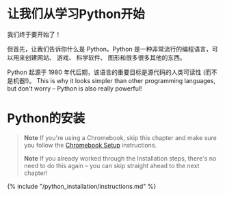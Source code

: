 # 让我们从学习Python开始

我们终于要开始了！

但首先，让我们告诉你什么是 Python。Python 是一种非常流行的编程语言，可以用来创建网站、 游戏、 科学软件、 图形和很多很多其他的东西。

Python 起源于 1980 年代后期，该语言的重要目标是源代码的人类可读性 (而不是机器!)。 This is why it looks simpler than other programming languages, but don't worry – Python is also really powerful!

# Python的安装

> **Note** If you're using a Chromebook, skip this chapter and make sure you follow the [Chromebook Setup](../chromebook_setup/README.md) instructions.
> 
> **Note** If you already worked through the Installation steps, there's no need to do this again – you can skip straight ahead to the next chapter!

{% include "/python_installation/instructions.md" %}